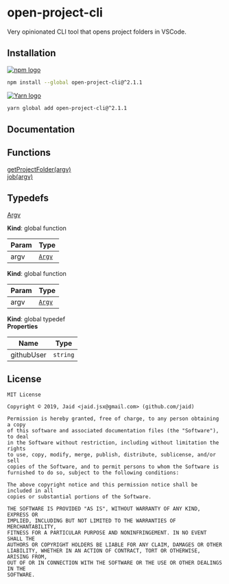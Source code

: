 # open-project-cli


Very opinionated CLI tool that opens project folders in VSCode.

## Installation
<a href='https://npmjs.com/package/open-project-cli'><img alt='npm logo' src='https://github.com/Jaid/action-readme/raw/master/images/base-assets/npm.png'/></a>
```bash
npm install --global open-project-cli@^2.1.1
```
<a href='https://yarnpkg.com/package/open-project-cli'><img alt='Yarn logo' src='https://github.com/Jaid/action-readme/raw/master/images/base-assets/yarn.png'/></a>
```bash
yarn global add open-project-cli@^2.1.1
```



## Documentation
## Functions

<dl>
<dt><a href="#getProjectFolder">getProjectFolder(argv)</a></dt>
<dd></dd>
<dt><a href="#job">job(argv)</a></dt>
<dd></dd>
</dl>

## Typedefs

<dl>
<dt><a href="#Argv">Argv</a></dt>
<dd></dd>
</dl>

**Kind**: global function  

| Param | Type |
| --- | --- |
| argv | [<code>Argv</code>](#Argv) | 

**Kind**: global function  

| Param | Type |
| --- | --- |
| argv | [<code>Argv</code>](#Argv) | 

**Kind**: global typedef  
**Properties**

| Name | Type |
| --- | --- |
| githubUser | <code>string</code> | 



## License
```text
MIT License

Copyright © 2019, Jaid <jaid.jsx@gmail.com> (github.com/jaid)

Permission is hereby granted, free of charge, to any person obtaining a copy
of this software and associated documentation files (the "Software"), to deal
in the Software without restriction, including without limitation the rights
to use, copy, modify, merge, publish, distribute, sublicense, and/or sell
copies of the Software, and to permit persons to whom the Software is
furnished to do so, subject to the following conditions:

The above copyright notice and this permission notice shall be included in all
copies or substantial portions of the Software.

THE SOFTWARE IS PROVIDED "AS IS", WITHOUT WARRANTY OF ANY KIND, EXPRESS OR
IMPLIED, INCLUDING BUT NOT LIMITED TO THE WARRANTIES OF MERCHANTABILITY,
FITNESS FOR A PARTICULAR PURPOSE AND NONINFRINGEMENT. IN NO EVENT SHALL THE
AUTHORS OR COPYRIGHT HOLDERS BE LIABLE FOR ANY CLAIM, DAMAGES OR OTHER
LIABILITY, WHETHER IN AN ACTION OF CONTRACT, TORT OR OTHERWISE, ARISING FROM,
OUT OF OR IN CONNECTION WITH THE SOFTWARE OR THE USE OR OTHER DEALINGS IN THE
SOFTWARE.
```
